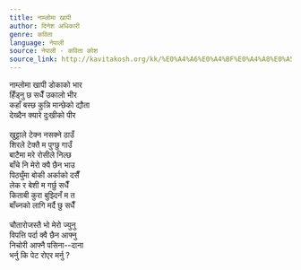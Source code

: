 ```yaml
---
title: नाम्लोमा खापी
author: दिनेश अधिकारी
genre: कविता
language: नेपाली
source: नेपाली - कविता कोश
source_link: http://kavitakosh.org/kk/%E0%A4%A6%E0%A4%BF%E0%A4%A8%E0%A5%87%E0%A4%B6_%E0%A4%85%E0%A4%A7%E0%A4%BF%E0%A4%95%E0%A4%BE%E0%A4%B0%E0%A5%80
---
```


नाम्लोमा खापी डोकाको भार  
हिँड्नु छ सधैँ उकालो भीर  
कहाँ बस्छ कुन्नि मान्छेको द्यौता  
देख्दैन क्यारे दुःखीको पीर  
   
खुट्टाले टेक्न नसक्ने ठाउँ  
शिरले टेक्तै म पुग्छु गाउँ  
बाटैमा मरे रोसीले निल्छ  
बाँचे नि मेरो क्यै छैन भाउ  
पिठ्युँमा बोकी अर्काको दसैँ  
लेक र बेशी म गर्छु सधैँ  
किताबी कुरा बुझ्दिनँ म त  
बाँच्नको लागि मर्दै छु सधैँ  
   
चौतारोजस्तै भो मेरो ज्युनु  
विपत्ति पर्दा क्वै छैन आफ्नु  
निचोरी आफ्नै पसिना--दाना  
भर्नु कि पेट रोएर मर्नु ?
